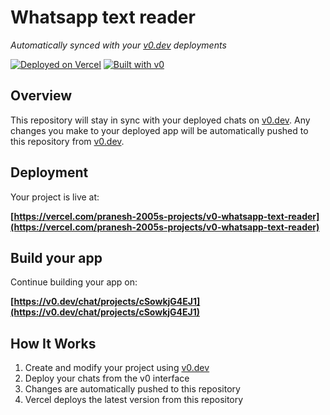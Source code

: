 # Whatsapp text reader

*Automatically synced with your [v0.dev](https://v0.dev) deployments*

[![Deployed on Vercel](https://img.shields.io/badge/Deployed%20on-Vercel-black?style=for-the-badge&logo=vercel)](https://vercel.com/pranesh-2005s-projects/v0-whatsapp-text-reader)
[![Built with v0](https://img.shields.io/badge/Built%20with-v0.dev-black?style=for-the-badge)](https://v0.dev/chat/projects/cSowkjG4EJ1)

## Overview

This repository will stay in sync with your deployed chats on [v0.dev](https://v0.dev).
Any changes you make to your deployed app will be automatically pushed to this repository from [v0.dev](https://v0.dev).

## Deployment

Your project is live at:

**[https://vercel.com/pranesh-2005s-projects/v0-whatsapp-text-reader](https://vercel.com/pranesh-2005s-projects/v0-whatsapp-text-reader)**

## Build your app

Continue building your app on:

**[https://v0.dev/chat/projects/cSowkjG4EJ1](https://v0.dev/chat/projects/cSowkjG4EJ1)**

## How It Works

1. Create and modify your project using [v0.dev](https://v0.dev)
2. Deploy your chats from the v0 interface
3. Changes are automatically pushed to this repository
4. Vercel deploys the latest version from this repository
